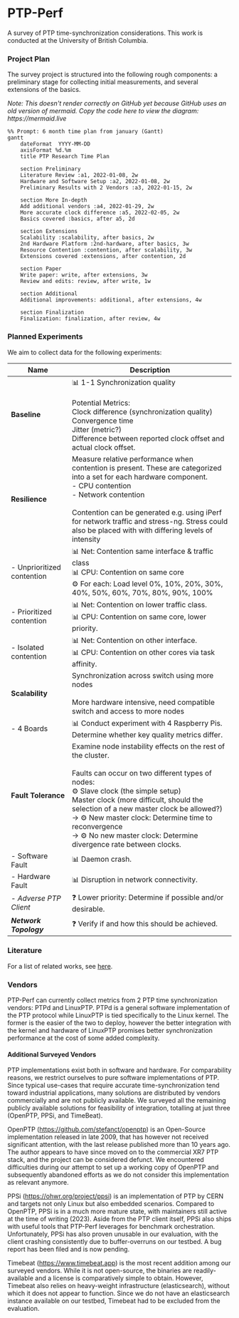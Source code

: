 # PTP-Perf

A survey of PTP time-synchronization considerations. This work is conducted at the University of British Columbia.

### Project Plan

The survey project is structured into the following rough components: a preliminary stage for collecting initial measurements, and several extensions of the basics. 

_Note: This doesn't render correctly on GitHub yet because GitHub uses an old version of mermaid. Copy the code here to view the diagram: https://mermaid.live_
```mermaid
%% Prompt: 6 month time plan from january (Gantt)
gantt
    dateFormat  YYYY-MM-DD
    axisFormat %d.%m
    title PTP Research Time Plan
    
    section Preliminary
    Literature Review :a1, 2022-01-08, 2w
    Hardware and Software Setup :a2, 2022-01-08, 2w
    Preliminary Results with 2 Vendors :a3, 2022-01-15, 2w
    
    section More In-depth
    Add additional vendors :a4, 2022-01-29, 2w
    More accurate clock difference :a5, 2022-02-05, 2w
    Basics covered :basics, after a5, 2d
    
    section Extensions
    Scalability :scalability, after basics, 2w
    2nd Hardware Platform :2nd-hardware, after basics, 3w
    Resource Contention :contention, after scalability, 3w
    Extensions covered :extensions, after contention, 2d
    
    section Paper
    Write paper: write, after extensions, 3w
    Review and edits: review, after write, 1w

    section Additional
    Additional improvements: additional, after extensions, 4w

    section Finalization
    Finalization: finalization, after review, 4w
```

### Planned Experiments

We aim to collect data for the following experiments:

| Name                       | Description                                                                                                                                                                                                                                                                                                                                                                                    |
|----------------------------|------------------------------------------------------------------------------------------------------------------------------------------------------------------------------------------------------------------------------------------------------------------------------------------------------------------------------------------------------------------------------------------------|
| **Baseline**               | 📊 1-1 Synchronization quality<br><br>Potential Metrics:<br>    Clock difference (synchronization quality)<br>    Convergence time<br>    Jitter (metric?) <br> Difference between reported clock offset and actual clock offset.                                                                                                                                                              |
| **Resilience**             | Measure relative performance when contention is present. These are categorized into a set for each hardware component.<br>- CPU contention <br>- Network contention<br><br> Contention can be generated e.g. using iPerf for network traffic and stress-ng. Stress could also be placed with with differing levels of intensity                                                                |
| - Unprioritized contention | 📊 Net: Contention same interface & traffic class<br> 📊 CPU: Contention on same core<br>⚙️ For each: Load level 0%, 10%, 20%, 30%, 40%, 50%, 60%, 70%, 80%, 90%, 100%                                                                                                                                                                                                                         |
| - Prioritized contention   | 📊 Net: Contention on lower traffic class.<br>📊 CPU: Contention on same core, lower priority.                                                                                                                                                                                                                                                                                                 |
| - Isolated contention      | 📊 Net: Contention on other interface.<br> 📊 CPU: Contention on other cores via task affinity.                                                                                                                                                                                                                                                                                                |
| **Scalability**            | Synchronization across switch using more nodes<br><br>More hardware intensive, need compatible switch and access to more nodes                                                                                                                                                                                                                                                                 |
| - 4 Boards                 | 📊 Conduct experiment with 4 Raspberry Pis. Determine whether key quality metrics differ.                                                                                                                                                                                                                                                                                                      |
| **Fault Tolerance**        | Examine node instability effects on the rest of the cluster.<br><br>Faults can occur on two different types of nodes:<br>⚙️ Slave clock (the simple setup)<br>Master clock (more difficult, should the selection of a new master clock be allowed?)<br>&rarr; ⚙️ New master clock: Determine time to reconvergence<br>&rarr; ⚙️ No new master clock: Determine divergence rate between clocks. |
| - Software Fault           | 📊 Daemon crash.                                                                                                                                                                                                                                                                                                                                                                               |
| - Hardware Fault           | 📊 Disruption in network connectivity.                                                                                                                                                                                                                                                                                                                                                         |
| _- Adverse PTP Client_     | ❓ Lower priority: Determine if possible and/or desirable.                                                                                                                                                                                                                                                                                                                                      |
| ***Network Topology***     | ❓ Verify if and how this should be achieved.                                                                                                                                                                                                                                                                                                                                                   |

### Literature
For a list of related works, see [here](literature.md).

### Vendors

PTP-Perf can currently collect metrics from 2 PTP time synchronization vendors: PTPd and LinuxPTP. PTPd is a general software implementation of the PTP protocol while LinuxPTP is tied specifically to the Linux kernel. The former is the easier of the two to deploy, however the better integration with the kernel and hardware of LinuxPTP promises better synchronization performance at the cost of some added complexity.

#### Additional Surveyed Vendors
PTP implementations exist both in software and hardware. For comparability reasons, we restrict ourselves to pure software implementations of PTP. Since typical use-cases that require accurate time-synchronization tend toward industrial applications, many solutions are distributed by vendors commercially and are not publicly available. We surveyed all the remaining publicly available solutions for feasibility of integration, totalling at just three (OpenPTP, PPSi, and TimeBeat). 

OpenPTP (https://github.com/stefanct/openptp) is an Open-Source implementation released in late 2009, that has however not received significant attention, with the last release published more than 10 years ago. The author appears to have since moved on to the commercial XR7 PTP stack, and the project can be considered defunct. We encountered difficulties during our attempt to set up a working copy of OpenPTP and subsequently abandoned efforts as we do not consider this implementation as relevant anymore.

PPSi (https://ohwr.org/project/ppsi) is an implementation of PTP by CERN and targets not only Linux but also embedded scenarios. Compared to OpenPTP, PPSi is in a much more mature state, with maintainers still active at the time of writing (2023). Aside from the PTP client itself, PPSi also ships with useful tools that PTP-Perf leverages for benchmark orchestration. Unfortunately, PPSi has also proven unusable in our evaluation, with the client crashing consistently due to buffer-overruns on our testbed. A bug report has been filed and is now pending.

Timebeat (https://www.timebeat.app) is the most recent addition among our surveyed vendors. While it is not open-source, the binaries are readily-available and a license is comparatively simple to obtain. However, Timebeat also relies on heavy-weight infrastructure (elasticsearch), without which it does not appear to function. Since we do not have an elasticsearch instance available on our testbed, Timebeat had to be excluded from the evaluation.
